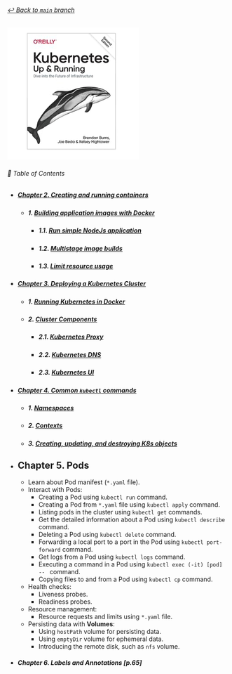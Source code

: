 ###### [_↩ Back to `main` branch_](https://github.com/cuongpiger/cloud)

[![](./docs/img/cover.png)](https://github.com/cuongpiger/bookocs/blob/f16feb5127bb3dcf5a8dc6b336a130eeea2db829/devops/docker%20-%20k8s/Kubernetes%20Up%20and%20Running.pdf)

###### 🌈 Table of Contents

- ##### [Chapter 2. Creating and running containers](./docs/chap02/README.md#chapter-2-creating-and-running-containers)
  - ##### 1. [Building application images with Docker](./docs/chap02/README.md#1-building-application-images-with-docker-1)
    - ##### 1.1. [Run simple NodeJs application](./docs/chap02/README.md#11-run-simple-nodejs-application-1)
    - ##### 1.2. [Multistage image builds](./docs/chap02/README.md#12-multistage-image-builds-1)
    - ##### 1.3. [Limit resource usage](./docs/chap02/README.md#13-limit-resource-usage-1)

- ##### [Chapter 3. Deploying a Kubernetes Cluster](./docs/chap03/README.md#chapter-3-deploying-a-kubernetes-cluster)
  - ##### 1. [Running Kubernetes in Docker](./docs/chap03/README.md#1-running-kubernetes-in-docker-1)
  - ##### 2. [Cluster Components](./docs/chap03/README.md#2-cluster-components-1)
    - ##### 2.1. [Kubernetes Proxy](./docs/chap03/README.md#21-kubernetes-proxy-1)
    - ##### 2.2. [Kubernetes DNS](./docs/chap03/README.md#22-kubernetes-dns-1)
    - ##### 2.3. [Kubernetes UI](./docs/chap03/README.md#23-kubernetes-ui-1)

- ##### [Chapter 4. Common `kubectl` commands](./docs/chap04/README.md#chapter-4-common-kubectl-commands)
  - ##### 1. [Namespaces](./docs/chap04/README.md#1-namespaces-1)
  - ##### 2. [Contexts](./docs/chap04/README.md#2-contexts-1)
  - ##### 3. [Creating, updating, and destroying K8s objects](./docs/chap04/README.md#3-creating-updating-and-destroying-k8s-objects-1)
- ## Chapter 5. Pods
  - Learn about Pod manifest (`*.yaml` file).
  - Interact with Pods:
    - Creating a Pod using `kubectl run` command.
    - Creating a Pod from `*.yaml` file using `kubectl apply` command.
    - Listing pods in the cluster using `kubectl get` commands.
    - Get the detailed information about a Pod using `kubectl describe` command.
    - Deleting a Pod using `kubectl delete` command.
    - Forwarding a local port to a port in the Pod using `kubectl port-forward` command.
    - Get logs from a Pod using `kubectl logs` command.
    - Executing a command in a Pod using `kubectl exec (-it) [pod] -- ` command.
    - Copying files to and from a Pod using `kubectl cp` command.
  - Health checks:
    - Liveness probes.
    - Readiness probes.
  - Resource management:
    - Resource requests and limits using `*.yaml` file.
  - Persisting data with **Volumes**:
    - Using `hostPath` volume for persisting data.
    - Using `emptyDir` volume for ephemeral data.
    - Introducing the remote disk, such as `nfs` volume.

- ##### Chapter 6. Labels and Annotations $[p.65]$

